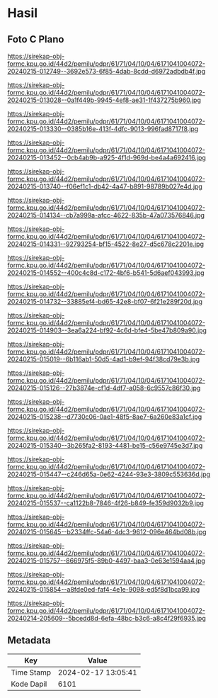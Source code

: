 # Hasil

## Foto C Plano

https://sirekap-obj-formc.kpu.go.id/44d2/pemilu/pdpr/61/71/04/10/04/6171041004072-20240215-012749--3692e573-6f85-4dab-8cdd-d6972adbdb4f.jpg

https://sirekap-obj-formc.kpu.go.id/44d2/pemilu/pdpr/61/71/04/10/04/6171041004072-20240215-013028--0a1f449b-9945-4ef8-ae31-1f437275b960.jpg

https://sirekap-obj-formc.kpu.go.id/44d2/pemilu/pdpr/61/71/04/10/04/6171041004072-20240215-013330--0385b16e-413f-4dfc-9013-996fad8717f8.jpg

https://sirekap-obj-formc.kpu.go.id/44d2/pemilu/pdpr/61/71/04/10/04/6171041004072-20240215-013452--0cb4ab9b-a925-4f1d-969d-be4a4a692416.jpg

https://sirekap-obj-formc.kpu.go.id/44d2/pemilu/pdpr/61/71/04/10/04/6171041004072-20240215-013740--f06ef1c1-db42-4a47-b891-98789b027e4d.jpg

https://sirekap-obj-formc.kpu.go.id/44d2/pemilu/pdpr/61/71/04/10/04/6171041004072-20240215-014134--cb7a999a-afcc-4622-835b-47a073576846.jpg

https://sirekap-obj-formc.kpu.go.id/44d2/pemilu/pdpr/61/71/04/10/04/6171041004072-20240215-014331--92793254-bf15-4522-8e27-d5c678c2201e.jpg

https://sirekap-obj-formc.kpu.go.id/44d2/pemilu/pdpr/61/71/04/10/04/6171041004072-20240215-014552--400c4c8d-c172-4bf6-b541-5d6aef043993.jpg

https://sirekap-obj-formc.kpu.go.id/44d2/pemilu/pdpr/61/71/04/10/04/6171041004072-20240215-014732--33885ef4-bd65-42e8-bf07-6f21e289f20d.jpg

https://sirekap-obj-formc.kpu.go.id/44d2/pemilu/pdpr/61/71/04/10/04/6171041004072-20240215-014903--3ea6a224-bf92-4c6d-bfe4-5be47b809a90.jpg

https://sirekap-obj-formc.kpu.go.id/44d2/pemilu/pdpr/61/71/04/10/04/6171041004072-20240215-015019--6b116ab1-50d5-4ad1-b9ef-94f38cd79e3b.jpg

https://sirekap-obj-formc.kpu.go.id/44d2/pemilu/pdpr/61/71/04/10/04/6171041004072-20240215-015126--27b3874e-cf1d-4df7-a058-6c9557c86f30.jpg

https://sirekap-obj-formc.kpu.go.id/44d2/pemilu/pdpr/61/71/04/10/04/6171041004072-20240215-015238--d7730c06-0ae1-48f5-8ae7-6a260e83a1cf.jpg

https://sirekap-obj-formc.kpu.go.id/44d2/pemilu/pdpr/61/71/04/10/04/6171041004072-20240215-015340--3b265fa2-8193-4481-be15-c56e9745e3d7.jpg

https://sirekap-obj-formc.kpu.go.id/44d2/pemilu/pdpr/61/71/04/10/04/6171041004072-20240215-015447--c246d65a-0e62-4244-93e3-3809c553636d.jpg

https://sirekap-obj-formc.kpu.go.id/44d2/pemilu/pdpr/61/71/04/10/04/6171041004072-20240215-015537--ca1122b8-7846-4f26-b849-fe359d9032b9.jpg

https://sirekap-obj-formc.kpu.go.id/44d2/pemilu/pdpr/61/71/04/10/04/6171041004072-20240215-015645--b2334ffc-54a6-4dc3-9612-096e464bd08b.jpg

https://sirekap-obj-formc.kpu.go.id/44d2/pemilu/pdpr/61/71/04/10/04/6171041004072-20240215-015757--866975f5-89b0-4497-baa3-0e63e1594aa4.jpg

https://sirekap-obj-formc.kpu.go.id/44d2/pemilu/pdpr/61/71/04/10/04/6171041004072-20240215-015854--a8fde0ed-faf4-4e1e-9098-ed5f8d1bca99.jpg

https://sirekap-obj-formc.kpu.go.id/44d2/pemilu/pdpr/61/71/04/10/04/6171041004072-20240214-205609--5bcedd8d-6efa-48bc-b3c6-a8c4f29f6935.jpg


## Metadata

| Key        | Value               |
| ---------- | ------------------- |
| Time Stamp | 2024-02-17 13:05:41 |
| Kode Dapil | 6101                |




